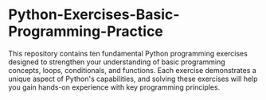 # Python-Exercises-Basic-Programming-Practice
This repository contains ten fundamental Python programming exercises designed to strengthen your understanding of basic programming concepts, loops, conditionals, and functions. Each exercise demonstrates a unique aspect of Python's capabilities, and solving these exercises will help you gain hands-on experience with key programming principles.
